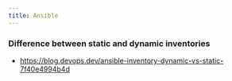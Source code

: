 ```yaml
---
title: Ansible
---
```


### Difference between static and dynamic inventories

- https://blog.devops.dev/ansible-inventory-dynamic-vs-static-7f40e4994b4d